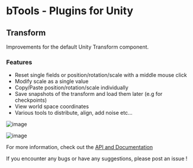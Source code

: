 # **bTools - Plugins for Unity**  
## Transform

Improvements for the default Unity Transform component.

### Features
- Reset single fields or position/rotation/scale with a middle mouse click
- Modify scale as a single value
- Copy/Paste position/rotation/scale individually
- Save snapshots of the transform and load them later (e.g for checkpoints)
- View world space coordinates
- Various tools to distribute, align, add noise etc...

![image](https://i.imgur.com/TA7ECxQ.png)

![image](https://i.imgur.com/GIG7ns4.png)

For more information, check out the [API and Documentation](https://blobinet.github.io/bTools/)

If you encounter any bugs or have any suggestions, please post an issue !
